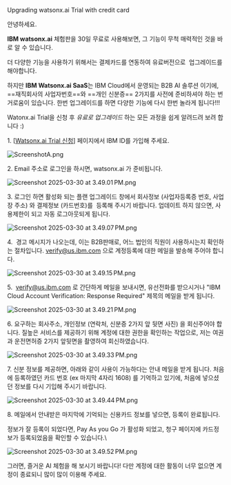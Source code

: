 Upgrading watsonx.ai Trial with credit card

안녕하세요.

**IBM watsonx.ai** 체험판을 30일 무료로 사용해보면, 그 기능이 무척 매력적인 것을 바로 알 수 있습니다.

더 다양한 기능을 사용하기 위해서는 결제카드를 연동하여 유료버전으로  업그레이드를 해야합니다.

하지만 **IBM Watsonx.ai SaaS**는 IBM Cloud에서 운영되는 B2B AI 솔루션 이기에, ==재직회사의 사업자번호==와 ==개인 신분증== 2가지를 사전에 준비하셔야 하는 번거로움이 있습니다. 한번 업그레이드를 하면 다양한 기능에 다시 한번 놀라게 됩니다!!!

Watonx.ai Trial을 신청 후 _유료로 업그레이드_ 하는 모든 과정을 쉽게 알려드려 보려 합니다 :)

1\. [[Watsonx.ai Trial 신청](https://eu-de.dataplatform.cloud.ibm.com/registration/stepone?context=wx&preselect_region=true)] 페이지에서 IBM ID를 가입해 주세요.

![ScreenshotA.png](Untitled%201c6c0736deed80ab8198e02049133359/ScreenshotA.png)

2\. Email 주소로 로그인을 하시면, watsonx.ai 가 준비됩니다.

![Screenshot 2025-03-30 at 3.49.01 PM.png](Untitled%201c6c0736deed80ab8198e02049133359/Screenshot_2025-03-30_at_3.49.01_PM.png)

3\. 로그인 하면 활성화 되는 플랜 업그레이드 창에서 회사정보 (사업자등록증 번호, 사업장 주소) 와 결제정보 (카드번호)를  등록해 주시기 바랍니다. 업데이트 하지 않으면, 사용제한이 되고 자동 로그아웃되게 됩니다.

![Screenshot 2025-03-30 at 3.49.07 PM.png](Untitled%201c6c0736deed80ab8198e02049133359/Screenshot_2025-03-30_at_3.49.07_PM.png)

4.  경고 메시지가 나오는데, 이는 B2B판매로, 어느 법인의 직원이 사용하시는지 확인하는 절차입니다. verify@us.ibm.com 으로 계정등록에 대한 메일을 발송해 주어야 합니다.

![Screenshot 2025-03-30 at 3.49.15 PM.png](Untitled%201c6c0736deed80ab8198e02049133359/Screenshot_2025-03-30_at_3.49.15_PM.png)

5.  verify@us.ibm.com 로 간단하게 메일을 보내시면, 유선전화를 받으시거나 "IBM Cloud Account Verification: Response Required" 제목의 메일을 받게 됩니다.

![Screenshot 2025-03-30 at 3.49.21 PM.png](Untitled%201c6c0736deed80ab8198e02049133359/Screenshot_2025-03-30_at_3.49.21_PM.png)

6\. 요구하는 회사주소, 개인정보 (연락처, 신분증 2가지 앞 뒷면 사진) 을 회신주어야 합니다. 질높은 서비스를 제공하기 위해 계정에 대한 권한을 확인하는 작업으로, 저는 여권과 운전면허증 2가지 앞뒷면을 촬영하여 회신하였습니다.

![Screenshot 2025-03-30 at 3.49.33 PM.png](Untitled%201c6c0736deed80ab8198e02049133359/e136704a-fc40-4ddc-b592-795ea9a0f9ee.png)

7\. 신분 정보를 제공하면, 아래와 같이 사용이 가능하다는 안내 메일을 받게 됩니다. 처음에 등록하였던 카드 번호 (ex 마지막 4자리 1608) 를 기억하고 있기에, 처음에 넣으셨던 정보를 다시 기입해 주시기 바랍니다.

![Screenshot 2025-03-30 at 3.49.44 PM.png](Untitled%201c6c0736deed80ab8198e02049133359/Screenshot_2025-03-30_at_3.49.44_PM.png)

8\. 메일에서 안내받은 마지막에 기억되는 신용카드 정보를 넣으면, 등록이 완료됩니다.

정보가 잘 등록이 되었다면, Pay As you Go 가 활성화 되었고, 청구 페이지에 카드정보가 등록되었음을 확인할 수 있습니다.\

![Screenshot 2025-03-30 at 3.49.52 PM.png](Untitled%201c6c0736deed80ab8198e02049133359/Screenshot_2025-03-30_at_3.49.52_PM.png)

그러면, 즐거운 AI 체험을 해 보시기 바랍니다!
다만 계정에 대한 활동이 너무 없으면 계정이 종료되니 많이 많이 이용해 주세요.



